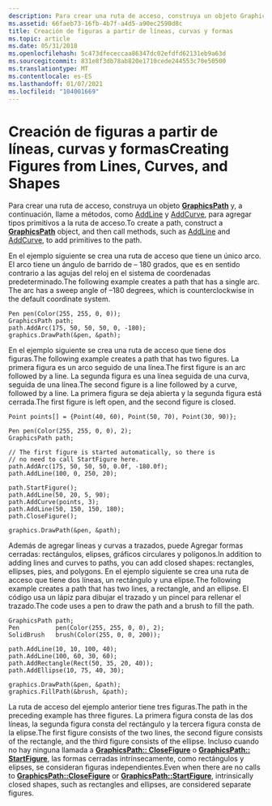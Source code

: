 ```yaml
---
description: Para crear una ruta de acceso, construya un objeto GraphicsPath y, a continuación, llame a métodos, como AddLine y AddCurve, para agregar tipos primitivos a la ruta de acceso.
ms.assetid: 66faeb73-16fb-4b7f-a4d5-a90ec2590d8c
title: Creación de figuras a partir de líneas, curvas y formas
ms.topic: article
ms.date: 05/31/2018
ms.openlocfilehash: 5c473dfececcaa86347dc02efdfd62131eb9a63d
ms.sourcegitcommit: 831e8f3db78ab820e1710cede244553c70e50500
ms.translationtype: MT
ms.contentlocale: es-ES
ms.lasthandoff: 01/07/2021
ms.locfileid: "104001669"
---
```

# <a name="creating-figures-from-lines-curves-and-shapes"></a><span data-ttu-id="24856-103">Creación de figuras a partir de líneas, curvas y formas</span><span class="sxs-lookup"><span data-stu-id="24856-103">Creating Figures from Lines, Curves, and Shapes</span></span>

<span data-ttu-id="24856-104">Para crear una ruta de acceso, construya un objeto [**GraphicsPath**](/windows/win32/api/gdipluspath/nl-gdipluspath-graphicspath) y, a continuación, llame a métodos, como [AddLine](/windows/win32/api/gdipluspath/nf-gdipluspath-graphicspath-addline(inint_inint_inint_inint)) y [AddCurve](/windows/win32/api/gdipluspath/nf-gdipluspath-graphicspath-addcurve(inconstpoint_inint)), para agregar tipos primitivos a la ruta de acceso.</span><span class="sxs-lookup"><span data-stu-id="24856-104">To create a path, construct a [**GraphicsPath**](/windows/win32/api/gdipluspath/nl-gdipluspath-graphicspath) object, and then call methods, such as [AddLine](/windows/win32/api/gdipluspath/nf-gdipluspath-graphicspath-addline(inint_inint_inint_inint)) and [AddCurve](/windows/win32/api/gdipluspath/nf-gdipluspath-graphicspath-addcurve(inconstpoint_inint)), to add primitives to the path.</span></span>

<span data-ttu-id="24856-105">En el ejemplo siguiente se crea una ruta de acceso que tiene un único arco. El arco tiene un ángulo de barrido de – 180 grados, que es en sentido contrario a las agujas del reloj en el sistema de coordenadas predeterminado.</span><span class="sxs-lookup"><span data-stu-id="24856-105">The following example creates a path that has a single arc. The arc has a sweep angle of –180 degrees, which is counterclockwise in the default coordinate system.</span></span>


```
Pen pen(Color(255, 255, 0, 0));
GraphicsPath path;
path.AddArc(175, 50, 50, 50, 0, -180);
graphics.DrawPath(&pen, &path);
```



<span data-ttu-id="24856-106">En el ejemplo siguiente se crea una ruta de acceso que tiene dos figuras.</span><span class="sxs-lookup"><span data-stu-id="24856-106">The following example creates a path that has two figures.</span></span> <span data-ttu-id="24856-107">La primera figura es un arco seguido de una línea.</span><span class="sxs-lookup"><span data-stu-id="24856-107">The first figure is an arc followed by a line.</span></span> <span data-ttu-id="24856-108">La segunda figura es una línea seguida de una curva, seguida de una línea.</span><span class="sxs-lookup"><span data-stu-id="24856-108">The second figure is a line followed by a curve, followed by a line.</span></span> <span data-ttu-id="24856-109">La primera figura se deja abierta y la segunda figura está cerrada.</span><span class="sxs-lookup"><span data-stu-id="24856-109">The first figure is left open, and the second figure is closed.</span></span>


```
Point points[] = {Point(40, 60), Point(50, 70), Point(30, 90)};

Pen pen(Color(255, 255, 0, 0), 2);
GraphicsPath path;

// The first figure is started automatically, so there is
// no need to call StartFigure here.
path.AddArc(175, 50, 50, 50, 0.0f, -180.0f);
path.AddLine(100, 0, 250, 20);

path.StartFigure();
path.AddLine(50, 20, 5, 90);
path.AddCurve(points, 3);
path.AddLine(50, 150, 150, 180);
path.CloseFigure();

graphics.DrawPath(&pen, &path);
```



<span data-ttu-id="24856-110">Además de agregar líneas y curvas a trazados, puede Agregar formas cerradas: rectángulos, elipses, gráficos circulares y polígonos.</span><span class="sxs-lookup"><span data-stu-id="24856-110">In addition to adding lines and curves to paths, you can add closed shapes: rectangles, ellipses, pies, and polygons.</span></span> <span data-ttu-id="24856-111">En el ejemplo siguiente se crea una ruta de acceso que tiene dos líneas, un rectángulo y una elipse.</span><span class="sxs-lookup"><span data-stu-id="24856-111">The following example creates a path that has two lines, a rectangle, and an ellipse.</span></span> <span data-ttu-id="24856-112">El código usa un lápiz para dibujar el trazado y un pincel para rellenar el trazado.</span><span class="sxs-lookup"><span data-stu-id="24856-112">The code uses a pen to draw the path and a brush to fill the path.</span></span>


```
GraphicsPath path;
Pen          pen(Color(255, 255, 0, 0), 2);
SolidBrush   brush(Color(255, 0, 0, 200));

path.AddLine(10, 10, 100, 40);
path.AddLine(100, 60, 30, 60);
path.AddRectangle(Rect(50, 35, 20, 40));
path.AddEllipse(10, 75, 40, 30);

graphics.DrawPath(&pen, &path);
graphics.FillPath(&brush, &path);
```



<span data-ttu-id="24856-113">La ruta de acceso del ejemplo anterior tiene tres figuras.</span><span class="sxs-lookup"><span data-stu-id="24856-113">The path in the preceding example has three figures.</span></span> <span data-ttu-id="24856-114">La primera figura consta de las dos líneas, la segunda figura consta del rectángulo y la tercera figura consta de la elipse.</span><span class="sxs-lookup"><span data-stu-id="24856-114">The first figure consists of the two lines, the second figure consists of the rectangle, and the third figure consists of the ellipse.</span></span> <span data-ttu-id="24856-115">Incluso cuando no hay ninguna llamada a [**GraphicsPath:: CloseFigure**](/windows/win32/api/Gdipluspath/nf-gdipluspath-graphicspath-closefigure) o [**GraphicsPath:: StartFigure**](/windows/win32/api/Gdipluspath/nf-gdipluspath-graphicspath-startfigure), las formas cerradas intrínsecamente, como rectángulos y elipses, se consideran figuras independientes.</span><span class="sxs-lookup"><span data-stu-id="24856-115">Even when there are no calls to [**GraphicsPath::CloseFigure**](/windows/win32/api/Gdipluspath/nf-gdipluspath-graphicspath-closefigure) or [**GraphicsPath::StartFigure**](/windows/win32/api/Gdipluspath/nf-gdipluspath-graphicspath-startfigure), intrinsically closed shapes, such as rectangles and ellipses, are considered separate figures.</span></span>

 

 



